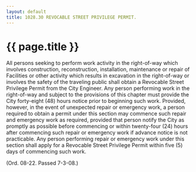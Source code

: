 ```yaml
---
layout: default 
title: 1028.30 REVOCABLE STREET PRIVILEGE PERMIT.
---
```


{{ page.title }}
================

All persons seeking to perform work activity in the right-of-way which
involves construction, reconstruction, installation, maintenance or
repair of Facilities or other activity which results in excavation in
the right-of-way or involves the safety of the traveling public shall
obtain a Revocable Street Privilege Permit from the City Engineer. Any
person performing work in the right-of-way and subject to the provisions
of this chapter must provide the City forty-eight (48) hours notice
prior to beginning such work. Provided, however, in the event of
unexpected repair or emergency work, a person required to obtain a
permit under this section may commence such repair and emergency work as
required, provided that person notify the City as promptly as possible
before commencing or within twenty-four (24) hours after commencing such
repair or emergency work if advance notice is not practicable. Any
person performing repair or emergency work under this section shall
apply for a Revocable Street Privilege Permit within five (5) days of
commencing such work.

(Ord. 08-22. Passed 7-3-08.)
